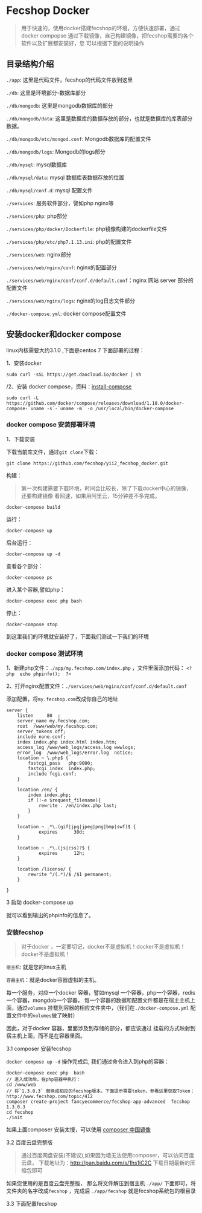 Fecshop Docker
=============


> 用于快速的，使用docker搭建fecshop的环境，方便快速部署，通过docker compopse
> 通过下载镜像，自己构建镜像，把fecshop需要的各个软件以及扩展都安装好，您
> 可以根据下面的说明操作



目录结构介绍
---------



`./app`: 这里是代码文件，fecshop的代码文件放到这里

`./db`: 这里是环境部分-数据库部分

`./db/mongodb`: 这里是mongodb数据库的部分 

`./db/mongodb/data`: 这里是数据库的数据存放的部分，也就是数据库的库表部分数据。 


`./db/mongodb/etc/mongod.conf`: Mongodb数据库的配置文件 


`./db/mongodb/logs`: Mongodb的logs部分 


`./db/mysql`: mysql数据库

`./db/mysql/data`: mysql 数据库表数据存放的位置

`./db/mysql/conf.d`: mysql 配置文件
 
`./services`: 服务软件部分，譬如php nginx等

`./services/php`: php部分

`./services/php/docker/Dockerfile`: php镜像构建的dockerfile文件

`./services/php/etc/php7.1.13.ini`: php的配置文件

`./services/web`: nginx部分

`./services/web/nginx/conf`: nginx的配置部分

`./services/web/nginx/conf/conf.d/default.conf`：nginx 网站 server 部分的配置文件

`./services/web/nginx/logs`: nginx的log日志文件部分

`./docker-compose.yml`: docker compose配置文件




安装docker和docker compose
-------------------------

linux内核需要大约3.1.0 ,下面是centos 7 下面部署的过程：


1、安装docker

```
sudo curl -sSL https://get.daocloud.io/docker | sh
```

/2、安装 docker compose，资料：[install-compose](https://docs.docker.com/compose/install/#install-compose)

```
sudo curl -L https://github.com/docker/compose/releases/download/1.18.0/docker-compose-`uname -s`-`uname -m` -o /usr/local/bin/docker-compose
```



### docker compose 安装部署环境

1、下载安装

下载当前库文件，通过`git clone`下载：

```
git clone https://github.com/fecshop/yii2_fecshop_docker.git
```

构建：

> 第一次构建需要下载环境，时间会比较长，除了下载docker中心的镜像，还要构建镜像
> 看网速，如果用阿里云，15分钟差不多完成。

```
docker-compose build
```

运行：

```
docker-compose up
```

后台运行：

```
docker-compose up -d
```

查看各个部分：

```
docker-compose ps
```

进入某个容器,譬如php：

```
docker-compose exec php bash
```


停止：

```
docker-compose stop
```




到这里我们的环境就安装好了，下面我们测试一下我们的环境

### docker compose 测试环境

1、新建php文件：`./app/my.fecshop.com/index.php`  ，文件里面添加代码： `<?php  echo phpinfo();  ?>`

2、打开nginx配置文件：`./services/web/nginx/conf/conf.d/default.conf`

添加配置，将`my.fecshop.com`改成你自己的地址

```
server {
    listen     80  ;
    server_name my.fecshop.com;
    root  /www/web/my.fecshop.com;
    server_tokens off;
    include none.conf;
    index index.php index.html index.htm;
    access_log /www/web_logs/access.log wwwlogs;
    error_log  /www/web_logs/error.log  notice;
    location ~ \.php$ {
        fastcgi_pass   php:9000;
        fastcgi_index  index.php;
        include fcgi.conf;
    }
	
	location /en/ {
        index index.php;
        if (!-e $request_filename){
            rewrite . /en/index.php last;
        }
    }

    location ~ .*\.(gif|jpg|jpeg|png|bmp|swf)$ {
            expires      30d;
    }

    location ~ .*\.(js|css)?$ {
            expires      12h;
    }
    
	location /license/ {
		rewrite ^/(.*)/$ /$1 permanent;
	}

}
```

3 启动 docker-compose up

就可以看到输出的phpinfo的信息了。

### 安装fecshop

> 对于docker ，一定要切记，docker不是虚拟机！docker不是虚拟机！docker不是虚拟机！


`宿主机`: 就是您的linux主机

`容器主机`：就是docker容器虚拟的主机。

每一个服务，对应一个docker 容器，譬如mysql
一个容器，php一个容器，redis一个容器，mongdob一个容器，
每一个容器的数据和配置文件都是在宿主主机上面，通过`volumes`
挂载到容器的相应文件夹中，（我们在`./docker-compose.yml`
配置文件中的`volumes`做了映射）

因此，对于docker 容器，里面涉及到存储的部分，都应该通过
挂载的方式映射到宿主机上面，而不是在容器里面。

3.1 composer 安装fecshop

`docker compose up -d` 操作完成后,
我们通过命令进入到php的容器：

```
docker-compose exec php  bash
// 进入成功后，在php容器中执行：
cd /www/web
// 将`1.3.0.3` 替换成相应的fecshop版本。下面提示需要token，参看这里获取Token：http://www.fecshop.com/topic/412
composer create-project fancyecommerce/fecshop-app-advanced  fecshop 1.3.0.3
cd fecshop   
./init

```

如果上面composer 安装太慢，可以使用 [composer 中国镜像](http://www.fancyecommerce.com/2017/04/19/composer-%E9%BB%98%E8%AE%A4%E5%9C%B0%E5%9D%80%E6%94%B9%E4%B8%BA%E4%B8%AD%E5%9B%BD%E9%95%9C%E5%83%8F%E5%9C%B0%E5%9D%80%EF%BC%8C%E4%BB%A5%E5%8F%8A%E4%B8%AD%E5%9B%BD%E9%95%9C%E5%83%8F%E5%9C%B0%E5%9D%80/)


3.2 百度云盘完整版

> 通过百度网盘安装(不建议),如果因为墙无法使用composer，可以访问百度云盘，
> 下载地址为：http://pan.baidu.com/s/1hs1iC2C 下载日期最新的压缩包即可

如果您使用的是百度云盘完整版，
那么将文件解压到宿主机 `./app/` 下面即可，将文件夹的名字改成`fecshop`
，完成后  `./app/fecshop` 就是fecshop系统包的根目录



3.3 下面配置fecshop


















